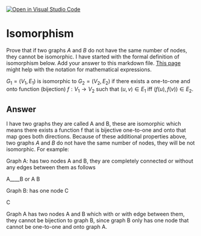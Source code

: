 [![Open in Visual Studio Code](https://classroom.github.com/assets/open-in-vscode-718a45dd9cf7e7f842a935f5ebbe5719a5e09af4491e668f4dbf3b35d5cca122.svg)](https://classroom.github.com/online_ide?assignment_repo_id=12590774&assignment_repo_type=AssignmentRepo)
# Isomorphism

Prove that if two graphs $A$ and $B$ do not have the same number of nodes, they
cannot be isomorphic. I have started with the formal definition of isomorphism
below. Add your answer to this markdown file. [This
page](https://docs.github.com/en/get-started/writing-on-github/working-with-advanced-formatting/writing-mathematical-expressions)
might help with the notation for mathematical expressions.

$G_1=(V_1 , E_1)$ is isomorphic to $G_2 = (V_2, E_2)$ if there exists a
one-to-one and onto function (bijection) $f: V_1 \rightarrow V_2$ such that $(u,v)
\in E_1$ iff $(f(u),f(v)) \in E_2$.

## Answer

I have two graphs they are called A and B, these are isomorphic which means there exists a function f that is bijective one-to-one 
and onto that map goes both directions. Because of these additional properties above, two graphs $A$ and $B$ do not have the same number of nodes, they will be not isomorphic. For example:

Graph A: has two nodes A and B, they are completely connected or without any edges between them as follows

A____B   or   A    B


Graph B: has one node C

C

Graph A has two nodes A and B which with or with edge between them, they cannot be bijection to graph B, since graph B only has one node that cannot be one-to-one and onto graph A.


